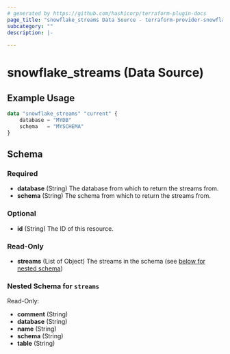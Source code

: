 ```yaml
---
# generated by https://github.com/hashicorp/terraform-plugin-docs
page_title: "snowflake_streams Data Source - terraform-provider-snowflake"
subcategory: ""
description: |-
  
---
```


# snowflake_streams (Data Source)



## Example Usage

```terraform
data "snowflake_streams" "current" {
    database = "MYDB"
    schema   = "MYSCHEMA"
}
```

<!-- schema generated by tfplugindocs -->
## Schema

### Required

- **database** (String) The database from which to return the streams from.
- **schema** (String) The schema from which to return the streams from.

### Optional

- **id** (String) The ID of this resource.

### Read-Only

- **streams** (List of Object) The streams in the schema (see [below for nested schema](#nestedatt--streams))

<a id="nestedatt--streams"></a>
### Nested Schema for `streams`

Read-Only:

- **comment** (String)
- **database** (String)
- **name** (String)
- **schema** (String)
- **table** (String)


